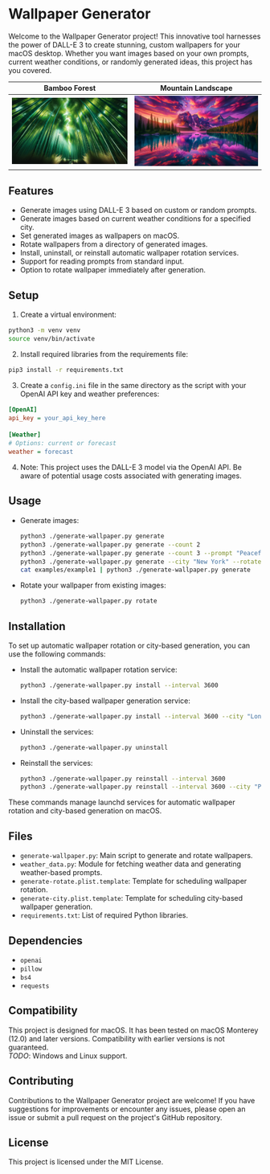 # Wallpaper Generator

Welcome to the Wallpaper Generator project! This innovative tool harnesses the power of DALL-E 3 to create stunning, custom wallpapers for your macOS desktop. Whether you want images based on your own prompts, current weather conditions, or randomly generated ideas, this project has you covered.

|      Bamboo Forest      |      Mountain Landscape      |
| :----------------------: | :-----------------------: |
| ![Bamboo Forest](./examples/image_Lush_green_bamboo_forest_with_sunlight_filtering_through.png) | ![Mountain Landscape](./examples/image_serene_mountain_landscape_at_dawn.png) |

## Features

- Generate images using DALL-E 3 based on custom or random prompts.
- Generate images based on current weather conditions for a specified city.
- Set generated images as wallpapers on macOS.
- Rotate wallpapers from a directory of generated images.
- Install, uninstall, or reinstall automatic wallpaper rotation services.
- Support for reading prompts from standard input.
- Option to rotate wallpaper immediately after generation.

## Setup

1. Create a virtual environment:
  ```sh
  python3 -m venv venv
  source venv/bin/activate
  ```
2. Install required libraries from the requirements file:
  ```sh
  pip3 install -r requirements.txt
  ```
3. Create a `config.ini` file in the same directory as the script with your OpenAI API key and weather preferences:
  ```ini
  [OpenAI]
  api_key = your_api_key_here

  [Weather]
  # Options: current or forecast
  weather = forecast
  ```

4. Note: This project uses the DALL-E 3 model via the OpenAI API. Be aware of potential usage costs associated with generating images.

## Usage

- Generate images:
  ```sh
  python3 ./generate-wallpaper.py generate
  python3 ./generate-wallpaper.py generate --count 2
  python3 ./generate-wallpaper.py generate --count 3 --prompt "Peaceful landscapes from around the world."
  python3 ./generate-wallpaper.py generate --city "New York" --rotate-now
  cat examples/example1 | python3 ./generate-wallpaper.py generate
  ```
- Rotate your wallpaper from existing images:
  ```sh
  python3 ./generate-wallpaper.py rotate
  ```

## Installation

To set up automatic wallpaper rotation or city-based generation, you can use the following commands:

- Install the automatic wallpaper rotation service:
  ```sh
  python3 ./generate-wallpaper.py install --interval 3600
  ```

- Install the city-based wallpaper generation service:
  ```sh
  python3 ./generate-wallpaper.py install --interval 3600 --city "London"
  ```

- Uninstall the services:
  ```sh
  python3 ./generate-wallpaper.py uninstall
  ```

- Reinstall the services:
  ```sh
  python3 ./generate-wallpaper.py reinstall --interval 3600
  python3 ./generate-wallpaper.py reinstall --interval 3600 --city "Paris"
  ```

These commands manage launchd services for automatic wallpaper rotation and city-based generation on macOS.

## Files

- `generate-wallpaper.py`: Main script to generate and rotate wallpapers.
- `weather_data.py`: Module for fetching weather data and generating weather-based prompts.
- `generate-rotate.plist.template`: Template for scheduling wallpaper rotation.
- `generate-city.plist.template`: Template for scheduling city-based wallpaper generation.
- `requirements.txt`: List of required Python libraries.

## Dependencies

- `openai`
- `pillow`
- `bs4`
- `requests`

## Compatibility

This project is designed for macOS. It has been tested on macOS Monterey (12.0) and later versions. Compatibility with earlier versions is not guaranteed.  
_TODO_: Windows and Linux support.

## Contributing

Contributions to the Wallpaper Generator project are welcome! If you have suggestions for improvements or encounter any issues, please open an issue or submit a pull request on the project's GitHub repository.

## License

This project is licensed under the MIT License.

